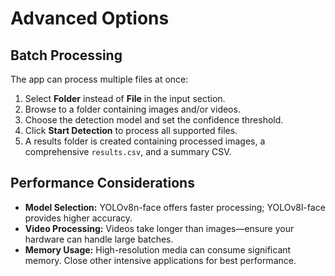 # Advanced Options

## Batch Processing
The app can process multiple files at once:
1. Select **Folder** instead of **File** in the input section.
2. Browse to a folder containing images and/or videos.
3. Choose the detection model and set the confidence threshold.
4. Click **Start Detection** to process all supported files.
5. A results folder is created containing processed images, a comprehensive `results.csv`, and a summary CSV.

## Performance Considerations
- **Model Selection:** YOLOv8n-face offers faster processing; YOLOv8l-face provides higher accuracy.
- **Video Processing:** Videos take longer than images—ensure your hardware can handle large batches.
- **Memory Usage:** High-resolution media can consume significant memory. Close other intensive applications for best performance.
